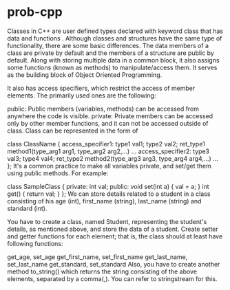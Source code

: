 # prob-cpp

Classes in C++ are user defined types declared with keyword class that has data and functions . Although classes and structures have the same type of functionality, there are some basic differences. The data members of a class are private by default and the members of a structure are public by default. Along with storing multiple data in a common block, it also assigns some functions (known as methods) to manipulate/access them. It serves as the building block of Object Oriented Programming.

It also has access specifiers, which restrict the access of member elements. The primarily used ones are the following:

public: Public members (variables, methods) can be accessed from anywhere the code is visible.
private: Private members can be accessed only by other member functions, and it can not be accessed outside of class.
Class can be represented in the form of

class ClassName {
    access_specifier1:
        type1 val1;
        type2 val2;
        ret_type1 method1(type_arg1 arg1, type_arg2 arg2,...)
        ...
    access_specifier2:
        type3 val3;
        type4 val4;
        ret_type2 method2(type_arg3 arg3, type_arg4 arg4,...)
        ...
};
It's a common practice to make all variables private, and set/get them using public methods. For example:

class SampleClass {
    private:
        int val;
    public:
        void set(int a) {
            val = a;
        }
        int get() {
            return val;
        }
};
We can store details related to a student in a class consisting of his age (int), first_name (string), last_name (string) and standard (int).

You have to create a class, named Student, representing the student's details, as mentioned above, and store the data of a student. Create setter and getter functions for each element; that is, the class should at least have following functions:

get_age, set_age
get_first_name, set_first_name
get_last_name, set_last_name
get_standard, set_standard
Also, you have to create another method to_string() which returns the string consisting of the above elements, separated by a comma(,). You can refer to stringstream for this.
